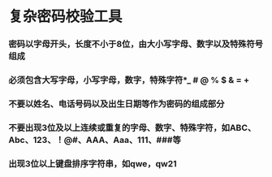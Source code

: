 # 复杂密码校验工具

### 密码以字母开头，长度不小于8位，由大小写字母、数字以及特殊符号组成
### 必须包含大写字母，小写字母，数字，特殊字符*_ # @ % $ &  = +
### 不要以姓名、电话号码以及出生日期等作为密码的组成部分
### 不要出现3位及以上连续或重复的字母、数字、特殊字符，如ABC、Abc、123、！@#、AAA、Aaa、111、###等
### 出现3位以上键盘排序字符串，如qwe，qw21

